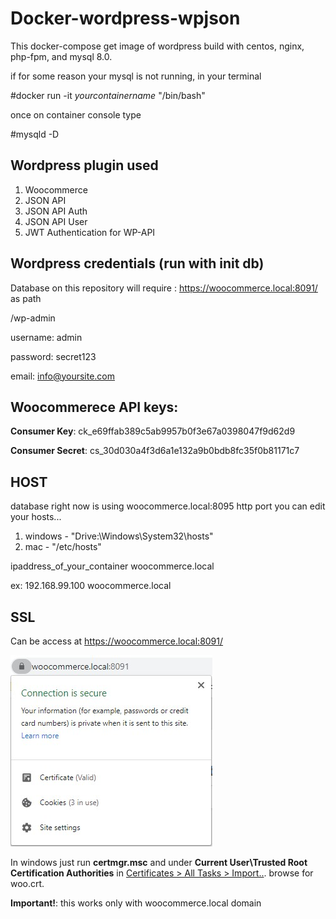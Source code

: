 # Docker-wordpress-wpjson
This docker-compose get image of wordpress build with centos, nginx, php-fpm, and mysql 8.0.

if for some reason your mysql is not running, in your terminal

#docker run -it *yourcontainername* "/bin/bash"

once on container console type

#mysqld -D

## Wordpress plugin used

1. Woocommerce
2. JSON API
3. JSON API Auth
4. JSON API User
5. JWT Authentication for WP-API

## Wordpress credentials (run with init db)

Database on this repository will require : https://woocommerce.local:8091/ as path 

/wp-admin

username: admin

password: secret123

email: info@yoursite.com

## Woocommerece API keys:

**Consumer Key**: ck_e69ffab389c5ab9957b0f3e67a0398047f9d62d9

**Consumer Secret**: cs_30d030a4f3d6a1e132a9b0bdb8fc35f0b81171c7

## HOST

database right now is using woocommerce.local:8095 http port you can edit your hosts...

1. windows - "Drive:\Windows\System32\hosts"
2. mac - "/etc/hosts"

ipaddress_of_your_container woocommerce.local

ex: 192.168.99.100       woocommerce.local

## SSL

Can be access at https://woocommerce.local:8091/ 

![Valid SSL](https://github.com/AJOV-Media/docker-wordpress-wpjson/blob/master/screenshots/ssl_local.jpg)

In windows just run **certmgr.msc** and under **Current User\Trusted Root Certification Authorities** in <u>Certificates > All Tasks > Import..</u>.  browse for woo.crt.

**Important!**: this works only with  woocommerce.local domain